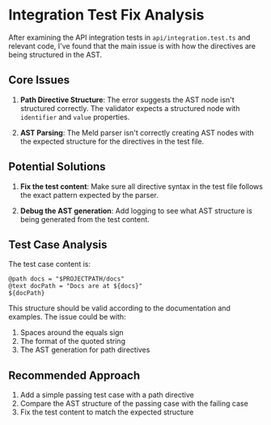 # Integration Test Fix Analysis

After examining the API integration tests in `api/integration.test.ts` and relevant code, I've found that the main issue is with how the directives are being structured in the AST.

## Core Issues

1. **Path Directive Structure**: The error suggests the AST node isn't structured correctly. The validator expects a structured node with `identifier` and `value` properties.

2. **AST Parsing**: The Meld parser isn't correctly creating AST nodes with the expected structure for the directives in the test file.

## Potential Solutions

1. **Fix the test content**: Make sure all directive syntax in the test file follows the exact pattern expected by the parser.

2. **Debug the AST generation**: Add logging to see what AST structure is being generated from the test content.

## Test Case Analysis

The test case content is:

```meld
@path docs = "$PROJECTPATH/docs"
@text docPath = "Docs are at ${docs}"
${docPath}
```

This structure should be valid according to the documentation and examples. The issue could be with:

1. Spaces around the equals sign
2. The format of the quoted string 
3. The AST generation for path directives

## Recommended Approach

1. Add a simple passing test case with a path directive
2. Compare the AST structure of the passing case with the failing case
3. Fix the test content to match the expected structure
